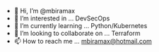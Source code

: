 - 👋 Hi, I’m @mbiramax
- 👀 I’m interested in ... DevSecOps
- 🌱 I’m currently learning ... Python/Kubernetes
- 💞️ I’m looking to collaborate on ... Terraform
- 📫 How to reach me ... mbiramax@hotmail.com

<!---
mbiramax/mbiramax is a ✨ special ✨ repository because its `README.md` (this file) appears on your GitHub profile.
You can click the Preview link to take a look at your changes.
--->

